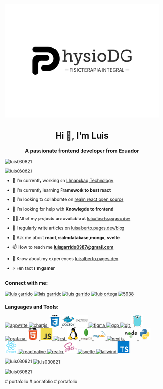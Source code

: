<svg data-v-0dd9719b="" version="1.0" xmlns="http://www.w3.org/2000/svg" xmlns:xlink="http://www.w3.org/1999/xlink" width="100%" height="100%" viewBox="0 0 340.000000 250.000000" preserveAspectRatio="xMidYMid meet" color-interpolation-filters="sRGB" style="margin: auto;"> <rect data-v-0dd9719b="" x="0" y="0" width="100%" height="100%" fill="#fff" fill-opacity="1" class="background"></rect> <rect data-v-0dd9719b="" x="0" y="0" width="100%" height="100%" fill="url(#watermark)" fill-opacity="1" class="watermarklayer"></rect> <g data-v-0dd9719b="" fill="#333" class="icon-text-wrapper icon-svg-group iconsvg" transform="translate(60.18000030517578,93.53861808776855)"><g class="iconsvg-imagesvg" transform="translate(0,0)"><g><rect fill="#333" fill-opacity="0" stroke-width="2" x="0" y="0" width="60" height="62.92276230926537" class="image-rect"></rect> <svg x="0" y="0" width="60" height="62.92276230926537" filtersec="colorsb7288758679" class="image-svg-svg primary" style="overflow: visible;"><svg xmlns="http://www.w3.org/2000/svg" viewBox="-0.002133648144081235 0 89.49066162109375 93.849609375"><title>资源 28</title><path d="M30.94 0h19.17a39.62 39.62 0 0 1 37.13 27.33c4.5 14 2.23 26.88-6.67 38.41A38.37 38.37 0 0 1 57.49 80a54.32 54.32 0 0 1-11.49.78 58.25 58.25 0 0 1-7.71-.13c-6.29-.84-9.9-7.29-7.75-13.53a9.81 9.81 0 0 1 9-6.55c4 0 8.06.15 12.06-.14 14.25-1 22.71-18 15.17-30.28-4-6.59-9.87-9.93-17.56-9.92H10.15A10 10 0 0 1 .06 11 10.06 10.06 0 0 1 8 .17a9.91 9.91 0 0 1 2-.15z" fill="#000000"></path><path d="M0 65.1V47.81c0-9.24 5.34-16.31 14.24-18.76a17 17 0 0 1 4.38-.58q14-.07 28.09 0a9.38 9.38 0 0 1 .54 18.75c-6.17 0-12.35-.13-18.53-.27a9.43 9.43 0 0 0-9.91 9.57v27.75a9.07 9.07 0 0 1-5.41 8.65A9.34 9.34 0 0 1 0 84.31V65.1z" fill="#000000"></path></svg></svg> <!----></g></g> <g transform="translate(67,7.233381271362305)"><g data-gra="path-name" fill-rule="" class="tp-name iconsvg-namesvg" transform="translate(0,0)"><g transform="scale(1)"><g><path d="M1.18 0L10.65 0 10.65-2.77 7.69-2.77 7.69-8.76C7.69-12.75 10.28-15.86 13.94-15.86 16.93-15.86 17.49-13.79 17.49-11.16L17.49 0 23.99 0 23.99-2.77 21.07-2.77 21.07-11.98C21.07-16.75 19.04-19.15 14.64-19.15 10.91-19.15 8.47-16.67 7.65-14.86L7.58-14.86C7.58-14.86 7.69-15.53 7.69-16.41L7.69-26.1 1-26.1 1-23.33 4.14-23.33 4.14-2.77 1.18-2.77ZM26.73 3.88L25.51 6.58C25.51 6.58 27.13 7.76 29.54 7.76 32.42 7.76 34.86 6.14 36.12 2.96L43.51-15.93 45.84-15.93 45.84-18.71 37.56-18.71 37.56-15.93 39.96-15.93 35.82-4.81C35.53-3.99 35.38-3.18 35.38-3.18L35.27-3.18C35.27-3.18 35.19-3.99 34.94-4.81L30.76-15.93 33.23-15.93 33.23-18.71 24.7-18.71 24.7-15.93 27.06-15.93 33.6 0.33 32.83 2.18C32.2 3.66 30.98 4.77 29.39 4.77 27.8 4.77 26.73 3.88 26.73 3.88ZM47.65-4.03C47.65-1.07 51.57 0.44 54.97 0.44 59.22 0.44 62.48-1.52 62.48-5.06 62.48-8.54 59.19-9.76 56.3-10.72 54.05-11.5 51.98-12.24 51.98-14.01 51.98-15.53 53.53-16.27 55.3-16.27 57.12-16.27 58.6-15.49 58.6-14.34L58.6-13.12 61.74-13.12 61.74-15.38C61.74-18.11 57.89-19.15 55.27-19.15 52.01-19.15 48.35-17.67 48.35-13.97 48.35-10.57 51.42-9.32 54.2-8.28 56.78-7.36 58.85-6.77 58.85-4.88 58.85-3.33 57.19-2.48 55.08-2.48 53.01-2.48 50.79-3.22 50.79-4.81L50.79-6.03 47.65-6.03ZM68.58-22.44L72.35-22.44 72.35-26.1 68.58-26.1ZM65.73 0L75.19 0 75.19-2.77 72.24-2.77 72.24-18.71 65.55-18.71 65.55-15.93 68.65-15.93 68.65-2.77 65.73-2.77ZM77.67-9.39C77.67-3.7 82.18 0.44 87.76 0.44 93.35 0.44 97.86-3.7 97.86-9.39 97.86-15.05 93.35-19.15 87.76-19.15 82.18-19.15 77.67-15.05 77.67-9.39ZM81.33-9.39C81.33-13.27 84.21-16.04 87.76-16.04 91.28-16.04 94.2-13.27 94.2-9.39 94.2-5.47 91.28-2.66 87.76-2.66 84.21-2.66 81.33-5.47 81.33-9.39ZM100.7 0L111.87 0C113.94 0 115.67-0.15 117.38-0.7 122.48-2.33 125.62-6.73 125.62-13.05 125.62-19.41 122.37-23.92 117.38-25.47 115.64-25.99 114.01-26.1 111.83-26.1L100.7-26.1 100.7-23.25 103.96-23.25 103.96-2.88 100.7-2.88ZM107.65-3.03L107.65-23.07 111.65-23.07C113.35-23.07 114.68-22.99 116.12-22.48 119.59-21.22 121.77-17.86 121.77-13.05 121.77-8.28 119.59-4.92 116.08-3.7 114.75-3.18 113.35-3.03 111.65-3.03ZM129.35-13.12C129.35-5.4 134.97 0.44 142.99 0.44 146.91 0.44 153.64-1 153.64-5.03L153.64-12.35 145.14-12.35 145.14-9.46 150.24-9.46 150.24-6.03C150.24-3.48 145.58-2.77 143.25-2.77 137.12-2.77 133.2-7.21 133.2-13.23 133.2-19.22 137.04-23.36 143.14-23.36 146.21-23.36 149.65-22.29 149.65-20.11L149.65-18.19 153.05-18.19 153.05-21.4C153.05-24.7 147.62-26.54 143.03-26.54 134.9-26.54 129.35-20.85 129.35-13.12Z" transform="translate(-1, 26.540000915527344)"></path></g> <!----> <!----> <!----> <!----> <!----> <!----> <!----></g></g> <g data-gra="path-slogan" fill-rule="" class="tp-slogan iconsvg-slogansvg" fill="#333" transform="translate(5,40.30000305175781)"><rect x="0" height="1" y="3.580000400543213" width="8.104999542236328"></rect> <rect height="1" y="3.580000400543213" width="8.104999542236328" x="134.5349998474121"></rect> <g transform="translate(11.104999542236328,0)"><g transform="scale(1)"><path d="M1.08 0L1.08-7.87L5.62-7.87L5.62-7.03L2.08-7.03L2.08-4.37L5.08-4.37L5.08-3.53L2.08-3.53L2.08 0L1.08 0ZM7.01 0L7.01-7.87L8.00-7.87L8.00 0L7.01 0ZM9.59-1.02L10.19-1.72Q10.61-1.27 11.18-1.00Q11.75-0.73 12.36-0.73L12.36-0.73Q13.14-0.73 13.57-1.09Q14.00-1.44 14.00-2.02L14.00-2.02Q14.00-2.32 13.90-2.53Q13.80-2.74 13.63-2.89Q13.45-3.04 13.21-3.16Q12.97-3.28 12.70-3.41L12.70-3.41L11.57-3.90Q11.29-4.02 11.00-4.19Q10.72-4.36 10.49-4.60Q10.26-4.84 10.12-5.17Q9.97-5.50 9.97-5.93L9.97-5.93Q9.97-6.37 10.16-6.76Q10.34-7.14 10.67-7.42Q11.00-7.70 11.45-7.86Q11.90-8.02 12.44-8.02L12.44-8.02Q13.15-8.02 13.75-7.75Q14.35-7.48 14.77-7.04L14.77-7.04L14.23-6.40Q13.87-6.74 13.43-6.94Q13.00-7.14 12.44-7.14L12.44-7.14Q11.78-7.14 11.38-6.83Q10.98-6.53 10.98-5.99L10.98-5.99Q10.98-5.70 11.09-5.50Q11.21-5.30 11.40-5.15Q11.59-5.00 11.82-4.89Q12.05-4.78 12.29-4.68L12.29-4.68L13.40-4.20Q13.74-4.06 14.04-3.87Q14.34-3.68 14.56-3.44Q14.77-3.19 14.90-2.86Q15.02-2.53 15.02-2.10L15.02-2.10Q15.02-1.63 14.84-1.22Q14.65-0.82 14.30-0.51Q13.96-0.20 13.46-0.03Q12.97 0.14 12.35 0.14L12.35 0.14Q11.52 0.14 10.81-0.17Q10.10-0.48 9.59-1.02L9.59-1.02ZM16.57 0L16.57-7.87L17.57-7.87L17.57 0L16.57 0ZM22.63 0.14L22.63 0.14Q21.89 0.14 21.27-0.14Q20.65-0.43 20.21-0.97Q19.76-1.50 19.52-2.26Q19.27-3.02 19.27-3.97L19.27-3.97Q19.27-4.92 19.52-5.67Q19.76-6.42 20.21-6.94Q20.65-7.46 21.27-7.74Q21.89-8.02 22.63-8.02L22.63-8.02Q23.38-8.02 23.99-7.73Q24.61-7.45 25.06-6.93Q25.51-6.41 25.76-5.66Q26.00-4.91 26.00-3.97L26.00-3.97Q26.00-3.02 25.76-2.26Q25.51-1.50 25.06-0.97Q24.61-0.43 23.99-0.14Q23.38 0.14 22.63 0.14ZM22.63-0.73L22.63-0.73Q23.16-0.73 23.59-0.96Q24.01-1.19 24.32-1.61Q24.62-2.04 24.79-2.63Q24.96-3.23 24.96-3.97L24.96-3.97Q24.96-4.70 24.79-5.29Q24.62-5.88 24.32-6.29Q24.01-6.70 23.59-6.92Q23.16-7.14 22.63-7.14L22.63-7.14Q22.10-7.14 21.68-6.92Q21.25-6.70 20.95-6.29Q20.64-5.88 20.47-5.29Q20.30-4.70 20.30-3.97L20.30-3.97Q20.30-3.23 20.47-2.63Q20.64-2.04 20.95-1.61Q21.25-1.19 21.68-0.96Q22.10-0.73 22.63-0.73ZM29.09 0L29.09-7.03L26.71-7.03L26.71-7.87L32.47-7.87L32.47-7.03L30.10-7.03L30.10 0L29.09 0ZM33.89 0L33.89-7.87L38.42-7.87L38.42-7.03L34.88-7.03L34.88-4.56L37.87-4.56L37.87-3.71L34.88-3.71L34.88-0.85L38.54-0.85L38.54 0L33.89 0ZM41.21-7.07L41.21-4.14L42.53-4.14Q43.45-4.14 43.94-4.52Q44.44-4.90 44.44-5.66L44.44-5.66Q44.44-6.44 43.94-6.76Q43.45-7.07 42.53-7.07L42.53-7.07L41.21-7.07ZM45.66 0L44.53 0L42.64-3.32L41.21-3.32L41.21 0L40.21 0L40.21-7.87L42.67-7.87Q43.27-7.87 43.78-7.76Q44.29-7.64 44.66-7.38Q45.02-7.12 45.23-6.70Q45.43-6.28 45.43-5.66L45.43-5.66Q45.43-4.74 44.95-4.19Q44.47-3.64 43.67-3.43L43.67-3.43L45.66 0ZM48.05-3.20L50.41-3.20L50.04-4.40Q49.82-5.06 49.63-5.72Q49.44-6.37 49.25-7.06L49.25-7.06L49.20-7.06Q49.02-6.37 48.83-5.72Q48.64-5.06 48.42-4.40L48.42-4.40L48.05-3.20ZM51.41 0L50.66-2.40L47.80-2.40L47.04 0L46.02 0L48.68-7.87L49.81-7.87L52.48 0L51.41 0ZM53.59 0L53.59-7.87L56.00-7.87Q56.65-7.87 57.19-7.75Q57.73-7.63 58.11-7.36Q58.49-7.09 58.70-6.65Q58.91-6.20 58.91-5.56L58.91-5.56Q58.91-4.93 58.70-4.48Q58.49-4.02 58.10-3.72Q57.72-3.42 57.19-3.27Q56.65-3.12 56.00-3.12L56.00-3.12L54.59-3.12L54.59 0L53.59 0ZM54.59-3.94L55.88-3.94Q56.92-3.94 57.41-4.33Q57.91-4.72 57.91-5.56L57.91-5.56Q57.91-6.41 57.41-6.74Q56.90-7.07 55.88-7.07L55.88-7.07L54.59-7.07L54.59-3.94ZM60.50 0L60.50-7.87L61.50-7.87L61.50 0L60.50 0ZM64.64-3.20L67.01-3.20L66.64-4.40Q66.42-5.06 66.23-5.72Q66.04-6.37 65.84-7.06L65.84-7.06L65.80-7.06Q65.62-6.37 65.42-5.72Q65.23-5.06 65.02-4.40L65.02-4.40L64.64-3.20ZM68.00 0L67.26-2.40L64.39-2.40L63.64 0L62.62 0L65.28-7.87L66.41-7.87L69.07 0L68.00 0ZM72.61 0L72.61-7.87L73.61-7.87L73.61 0L72.61 0ZM75.77 0L75.77-7.87L76.80-7.87L79.64-2.93L80.50-1.30L80.54-1.30Q80.51-1.90 80.47-2.54Q80.42-3.18 80.42-3.80L80.42-3.80L80.42-7.87L81.37-7.87L81.37 0L80.34 0L77.48-4.96L76.63-6.58L76.58-6.58Q76.63-5.98 76.67-5.36Q76.72-4.74 76.72-4.12L76.72-4.12L76.72 0L75.77 0ZM85.16 0L85.16-7.03L82.79-7.03L82.79-7.87L88.55-7.87L88.55-7.03L86.17-7.03L86.17 0L85.16 0ZM89.96 0L89.96-7.87L94.50-7.87L94.50-7.03L90.96-7.03L90.96-4.56L93.95-4.56L93.95-3.71L90.96-3.71L90.96-0.85L94.62-0.85L94.62 0L89.96 0ZM95.83-3.94L95.83-3.94Q95.83-4.88 96.10-5.64Q96.37-6.40 96.86-6.92Q97.34-7.45 98.00-7.73Q98.66-8.02 99.46-8.02L99.46-8.02Q100.27-8.02 100.82-7.71Q101.36-7.40 101.71-7.04L101.71-7.04L101.15-6.41Q100.85-6.72 100.46-6.93Q100.07-7.14 99.47-7.14L99.47-7.14Q98.87-7.14 98.39-6.92Q97.91-6.70 97.57-6.28Q97.24-5.87 97.05-5.28Q96.86-4.69 96.86-3.96L96.86-3.96Q96.86-3.22 97.04-2.62Q97.21-2.03 97.54-1.61Q97.87-1.19 98.36-0.96Q98.84-0.73 99.48-0.73L99.48-0.73Q99.90-0.73 100.28-0.86Q100.66-0.98 100.90-1.20L100.90-1.20L100.90-3.25L99.23-3.25L99.23-4.08L101.81-4.08L101.81-0.77Q101.42-0.37 100.79-0.11Q100.16 0.14 99.37 0.14L99.37 0.14Q98.59 0.14 97.94-0.13Q97.30-0.41 96.83-0.93Q96.36-1.45 96.10-2.21Q95.83-2.98 95.83-3.94ZM104.69-7.07L104.69-4.14L106.01-4.14Q106.93-4.14 107.42-4.52Q107.92-4.90 107.92-5.66L107.92-5.66Q107.92-6.44 107.42-6.76Q106.93-7.07 106.01-7.07L106.01-7.07L104.69-7.07ZM109.14 0L108.01 0L106.12-3.32L104.69-3.32L104.69 0L103.69 0L103.69-7.87L106.15-7.87Q106.75-7.87 107.26-7.76Q107.77-7.64 108.14-7.38Q108.50-7.12 108.71-6.70Q108.91-6.28 108.91-5.66L108.91-5.66Q108.91-4.74 108.43-4.19Q107.95-3.64 107.15-3.43L107.15-3.43L109.14 0ZM111.53-3.20L113.89-3.20L113.52-4.40Q113.30-5.06 113.11-5.72Q112.92-6.37 112.73-7.06L112.73-7.06L112.68-7.06Q112.50-6.37 112.31-5.72Q112.12-5.06 111.90-4.40L111.90-4.40L111.53-3.20ZM114.89 0L114.14-2.40L111.28-2.40L110.52 0L109.50 0L112.16-7.87L113.29-7.87L115.96 0L114.89 0ZM117.07 0L117.07-7.87L118.07-7.87L118.07-0.85L121.51-0.85L121.51 0L117.07 0Z" transform="translate(-1.08, 8.016)"></path></g></g></g></g></g><defs v-gra="od"></defs></svg>
<h1 align="center">Hi 👋, I'm Luis</h1>
<h3 align="center">A passionate frontend developer from Ecuador</h3>

<p align="left"> <img src="https://komarev.com/ghpvc/?username=luis030821&label=Profile%20views&color=0e75b6&style=flat" alt="luis030821" /> </p>

<p align="left"> <a href="https://github.com/ryo-ma/github-profile-trophy"><img src="https://github-profile-trophy.vercel.app/?username=luis030821" alt="luis030821" /></a> </p>

- 🔭 I’m currently working on [Llmapukaq Technology](https://www.llampukaq.com/)

- 🌱 I’m currently learning **Framework to best react**

- 👯 I’m looking to collaborate on [realm react open source](https://realm.llampukaq.com/)

- 🤝 I’m looking for help with **Knowlegde to frontend**

- 👨‍💻 All of my projects are available at [luisalberto.pages.dev](luisalberto.pages.dev)

- 📝 I regularly write articles on [luisalberto.pages.dev/blog](luisalberto.pages.dev/blog)

- 💬 Ask me about **react,realmdatabase,mongo, svelte**

- 📫 How to reach me **luisgarrido0987@gmail.com**

- 📄 Know about my experiences [luisalberto.pages.dev](luisalberto.pages.dev)

- ⚡ Fun fact **I'm gamer**

<h3 align="left">Connect with me:</h3>
<p align="left">
<a href="https://linkedin.com/in/luis garrido" target="blank"><img align="center" src="https://raw.githubusercontent.com/rahuldkjain/github-profile-readme-generator/master/src/images/icons/Social/linked-in-alt.svg" alt="luis garrido" height="30" width="40" /></a>
<a href="https://fb.com/luis garrido" target="blank"><img align="center" src="https://raw.githubusercontent.com/rahuldkjain/github-profile-readme-generator/master/src/images/icons/Social/facebook.svg" alt="luis garrido" height="30" width="40" /></a>
<a href="https://instagram.com/luis garrido" target="blank"><img align="center" src="https://raw.githubusercontent.com/rahuldkjain/github-profile-readme-generator/master/src/images/icons/Social/instagram.svg" alt="luis garrido" height="30" width="40" /></a>
<a href="https://www.youtube.com/c/luis ortega" target="blank"><img align="center" src="https://raw.githubusercontent.com/rahuldkjain/github-profile-readme-generator/master/src/images/icons/Social/youtube.svg" alt="luis ortega" height="30" width="40" /></a>
<a href="https://discord.gg/5938" target="blank"><img align="center" src="https://raw.githubusercontent.com/rahuldkjain/github-profile-readme-generator/master/src/images/icons/Social/discord.svg" alt="5938" height="30" width="40" /></a>
</p>

<h3 align="left">Languages and Tools:</h3>
<p align="left"> <a href="https://appwrite.io" target="_blank" rel="noreferrer"> <img src="https://www.vectorlogo.zone/logos/appwriteio/appwriteio-icon.svg" alt="appwrite" width="40" height="40"/> </a> <a href="https://www.chartjs.org" target="_blank" rel="noreferrer"> <img src="https://www.chartjs.org/media/logo-title.svg" alt="chartjs" width="40" height="40"/> </a> <a href="https://www.w3schools.com/css/" target="_blank" rel="noreferrer"> <img src="https://raw.githubusercontent.com/devicons/devicon/master/icons/css3/css3-original-wordmark.svg" alt="css3" width="40" height="40"/> </a> <a href="https://www.docker.com/" target="_blank" rel="noreferrer"> <img src="https://raw.githubusercontent.com/devicons/devicon/master/icons/docker/docker-original-wordmark.svg" alt="docker" width="40" height="40"/> </a> <a href="https://expressjs.com" target="_blank" rel="noreferrer"> <img src="https://raw.githubusercontent.com/devicons/devicon/master/icons/express/express-original-wordmark.svg" alt="express" width="40" height="40"/> </a> <a href="https://www.figma.com/" target="_blank" rel="noreferrer"> <img src="https://www.vectorlogo.zone/logos/figma/figma-icon.svg" alt="figma" width="40" height="40"/> </a> <a href="https://cloud.google.com" target="_blank" rel="noreferrer"> <img src="https://www.vectorlogo.zone/logos/google_cloud/google_cloud-icon.svg" alt="gcp" width="40" height="40"/> </a> <a href="https://git-scm.com/" target="_blank" rel="noreferrer"> <img src="https://www.vectorlogo.zone/logos/git-scm/git-scm-icon.svg" alt="git" width="40" height="40"/> </a> <a href="https://golang.org" target="_blank" rel="noreferrer"> <img src="https://raw.githubusercontent.com/devicons/devicon/master/icons/go/go-original.svg" alt="go" width="40" height="40"/> </a> <a href="https://grafana.com" target="_blank" rel="noreferrer"> <img src="https://www.vectorlogo.zone/logos/grafana/grafana-icon.svg" alt="grafana" width="40" height="40"/> </a> <a href="https://www.w3.org/html/" target="_blank" rel="noreferrer"> <img src="https://raw.githubusercontent.com/devicons/devicon/master/icons/html5/html5-original-wordmark.svg" alt="html5" width="40" height="40"/> </a> <a href="https://developer.mozilla.org/en-US/docs/Web/JavaScript" target="_blank" rel="noreferrer"> <img src="https://raw.githubusercontent.com/devicons/devicon/master/icons/javascript/javascript-original.svg" alt="javascript" width="40" height="40"/> </a> <a href="https://jestjs.io" target="_blank" rel="noreferrer"> <img src="https://www.vectorlogo.zone/logos/jestjsio/jestjsio-icon.svg" alt="jest" width="40" height="40"/> </a> <a href="https://www.linux.org/" target="_blank" rel="noreferrer"> <img src="https://raw.githubusercontent.com/devicons/devicon/master/icons/linux/linux-original.svg" alt="linux" width="40" height="40"/> </a> <a href="https://www.mongodb.com/" target="_blank" rel="noreferrer"> <img src="https://raw.githubusercontent.com/devicons/devicon/master/icons/mongodb/mongodb-original-wordmark.svg" alt="mongodb" width="40" height="40"/> </a> <a href="https://www.mysql.com/" target="_blank" rel="noreferrer"> <img src="https://raw.githubusercontent.com/devicons/devicon/master/icons/mysql/mysql-original-wordmark.svg" alt="mysql" width="40" height="40"/> </a> <a href="https://nextjs.org/" target="_blank" rel="noreferrer"> <img src="https://cdn.worldvectorlogo.com/logos/nextjs-2.svg" alt="nextjs" width="40" height="40"/> </a> <a href="https://nodejs.org" target="_blank" rel="noreferrer"> <img src="https://raw.githubusercontent.com/devicons/devicon/master/icons/nodejs/nodejs-original-wordmark.svg" alt="nodejs" width="40" height="40"/> </a> <a href="https://www.python.org" target="_blank" rel="noreferrer"> <img src="https://raw.githubusercontent.com/devicons/devicon/master/icons/python/python-original.svg" alt="python" width="40" height="40"/> </a> <a href="https://reactjs.org/" target="_blank" rel="noreferrer"> <img src="https://raw.githubusercontent.com/devicons/devicon/master/icons/react/react-original-wordmark.svg" alt="react" width="40" height="40"/> </a> <a href="https://reactnative.dev/" target="_blank" rel="noreferrer"> <img src="https://reactnative.dev/img/header_logo.svg" alt="reactnative" width="40" height="40"/> </a> <a href="https://realm.io/" target="_blank" rel="noreferrer"> <img src="https://raw.githubusercontent.com/bestofjs/bestofjs-webui/8665e8c267a0215f3159df28b33c365198101df5/public/logos/realm.svg" alt="realm" width="40" height="40"/> </a> <a href="https://sass-lang.com" target="_blank" rel="noreferrer"> <img src="https://raw.githubusercontent.com/devicons/devicon/master/icons/sass/sass-original.svg" alt="sass" width="40" height="40"/> </a> <a href="https://svelte.dev" target="_blank" rel="noreferrer"> <img src="https://upload.wikimedia.org/wikipedia/commons/1/1b/Svelte_Logo.svg" alt="svelte" width="40" height="40"/> </a> <a href="https://tailwindcss.com/" target="_blank" rel="noreferrer"> <img src="https://www.vectorlogo.zone/logos/tailwindcss/tailwindcss-icon.svg" alt="tailwind" width="40" height="40"/> </a> <a href="https://www.typescriptlang.org/" target="_blank" rel="noreferrer"> <img src="https://raw.githubusercontent.com/devicons/devicon/master/icons/typescript/typescript-original.svg" alt="typescript" width="40" height="40"/> </a> </p>

<p><img align="left" src="https://github-readme-stats.vercel.app/api/top-langs?username=luis030821&show_icons=true&locale=en&layout=compact" alt="luis030821" /></p>

<p>&nbsp;<img align="center" src="https://github-readme-stats.vercel.app/api?username=luis030821&show_icons=true&locale=en" alt="luis030821" /></p>

<p><img align="center" src="https://github-readme-streak-stats.herokuapp.com/?user=luis030821&" alt="luis030821" /></p>

#   p o r t a f o l i o 
 
 #   p o r t a f o l i o 
 
 #   p o r t a f o l i o 
 
 